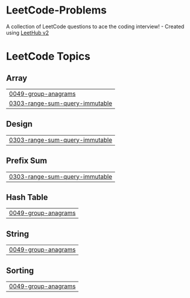 # LeetCode-Problems
A collection of LeetCode questions to ace the coding interview! - Created using [LeetHub v2](https://github.com/arunbhardwaj/LeetHub-2.0)

<!---LeetCode Topics Start-->
# LeetCode Topics
## Array
|  |
| ------- |
| [0049-group-anagrams](https://github.com/abhaysoni512/LeetCode-Problems/tree/master/0049-group-anagrams) |
| [0303-range-sum-query-immutable](https://github.com/abhaysoni512/LeetCode-Problems/tree/master/0303-range-sum-query-immutable) |
## Design
|  |
| ------- |
| [0303-range-sum-query-immutable](https://github.com/abhaysoni512/LeetCode-Problems/tree/master/0303-range-sum-query-immutable) |
## Prefix Sum
|  |
| ------- |
| [0303-range-sum-query-immutable](https://github.com/abhaysoni512/LeetCode-Problems/tree/master/0303-range-sum-query-immutable) |
## Hash Table
|  |
| ------- |
| [0049-group-anagrams](https://github.com/abhaysoni512/LeetCode-Problems/tree/master/0049-group-anagrams) |
## String
|  |
| ------- |
| [0049-group-anagrams](https://github.com/abhaysoni512/LeetCode-Problems/tree/master/0049-group-anagrams) |
## Sorting
|  |
| ------- |
| [0049-group-anagrams](https://github.com/abhaysoni512/LeetCode-Problems/tree/master/0049-group-anagrams) |
<!---LeetCode Topics End-->